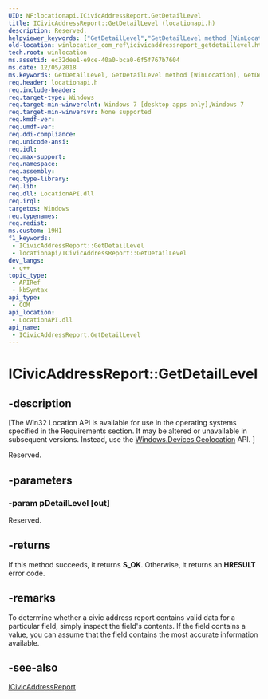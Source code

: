 ```yaml
---
UID: NF:locationapi.ICivicAddressReport.GetDetailLevel
title: ICivicAddressReport::GetDetailLevel (locationapi.h)
description: Reserved.
helpviewer_keywords: ["GetDetailLevel","GetDetailLevel method [WinLocation]","GetDetailLevel method [WinLocation]","ICivicAddressReport interface","ICivicAddressReport interface [WinLocation]","GetDetailLevel method","ICivicAddressReport.GetDetailLevel","ICivicAddressReport::GetDetailLevel","WinLocation_COM_Ref.icivicaddressreport_getdetaillevel","locationapi/ICivicAddressReport::GetDetailLevel"]
old-location: winlocation_com_ref\icivicaddressreport_getdetaillevel.htm
tech.root: winlocation
ms.assetid: ec32dee1-e9ce-40a0-bca0-6f5f767b7604
ms.date: 12/05/2018
ms.keywords: GetDetailLevel, GetDetailLevel method [WinLocation], GetDetailLevel method [WinLocation],ICivicAddressReport interface, ICivicAddressReport interface [WinLocation],GetDetailLevel method, ICivicAddressReport.GetDetailLevel, ICivicAddressReport::GetDetailLevel, WinLocation_COM_Ref.icivicaddressreport_getdetaillevel, locationapi/ICivicAddressReport::GetDetailLevel
req.header: locationapi.h
req.include-header: 
req.target-type: Windows
req.target-min-winverclnt: Windows 7 [desktop apps only],Windows 7
req.target-min-winversvr: None supported
req.kmdf-ver: 
req.umdf-ver: 
req.ddi-compliance: 
req.unicode-ansi: 
req.idl: 
req.max-support: 
req.namespace: 
req.assembly: 
req.type-library: 
req.lib: 
req.dll: LocationAPI.dll
req.irql: 
targetos: Windows
req.typenames: 
req.redist: 
ms.custom: 19H1
f1_keywords:
 - ICivicAddressReport::GetDetailLevel
 - locationapi/ICivicAddressReport::GetDetailLevel
dev_langs:
 - c++
topic_type:
 - APIRef
 - kbSyntax
api_type:
 - COM
api_location:
 - LocationAPI.dll
api_name:
 - ICivicAddressReport.GetDetailLevel
---
```


# ICivicAddressReport::GetDetailLevel


## -description

<p class="CCE_Message">[The Win32 Location API is available for use in the operating systems specified in the Requirements section. It may be altered or unavailable in subsequent versions. Instead, use the <a href="/uwp/api/windows.devices.geolocation">Windows.Devices.Geolocation</a> API.
]

Reserved.

## -parameters

### -param pDetailLevel [out]

Reserved.

## -returns

If this method succeeds, it returns <b>S_OK</b>. Otherwise, it returns an <b>HRESULT</b> error code.

## -remarks

To determine whether a civic address report contains valid data for a particular field, simply inspect the field's contents. If the field contains a value,  you can assume that the field contains the most accurate information available.

## -see-also

<a href="/windows/desktop/api/locationapi/nn-locationapi-icivicaddressreport">ICivicAddressReport</a>